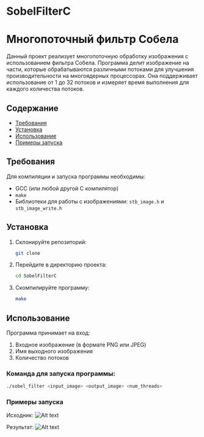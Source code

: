 # SobelFilterC
# Многопоточный фильтр Собела

Данный проект реализует многопоточную обработку изображения с использованием фильтра Собела. Программа делит изображение на части, которые обрабатываются различными потоками для улучшения производительности на многоядерных процессорах. Она поддерживает использование от 1 до 32 потоков и измеряет время выполнения для каждого количества потоков.

## Содержание

- [Требования](#требования)
- [Установка](#установка)
- [Использование](#использование)
- [Примеры запуска](#примеры-запуска)

## Требования

Для компиляции и запуска программы необходимы:

- GCC (или любой другой C компилятор)
- `make`
- Библиотеки для работы с изображениями: `stb_image.h` и `stb_image_write.h`

## Установка

1. Склонируйте репозиторий:

    ```bash
    git clone 
    ```
2. Перейдите в директорию проекта:

    ```bash
    cd SobelFilterC
    ```

3. Скомпилируйте программу:

    ```bash
    make
    ```

## Использование

Программа принимает на вход:

1. Входное изображение (в формате PNG или JPEG)
2. Имя выходного изображения
3. Количество потоков

### Команда для запуска программы:

```bash
./sobel_filter <input_image> <output_image> <num_threads>
```
### Примеры запуска
Исходник:
![Alt text](examples/test2.jpg)

Результат:
![Alt text](results/output2.png)
